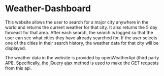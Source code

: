 # Weather-Dashboard
This website allows the user to search for a major city anywhere in the world and returns the current weather for that city. It also returns the 5 day forceast for that area. After each search, the search is logged so that the user can see what cities they have already searched for. If the user selects one of the cities in their search history, the weather data for that city will be displayed.

The weather data in the website is provided by openWeatherApi (third party API). Specifically, the jQuery ajax method is used to make the GET requests from this api.